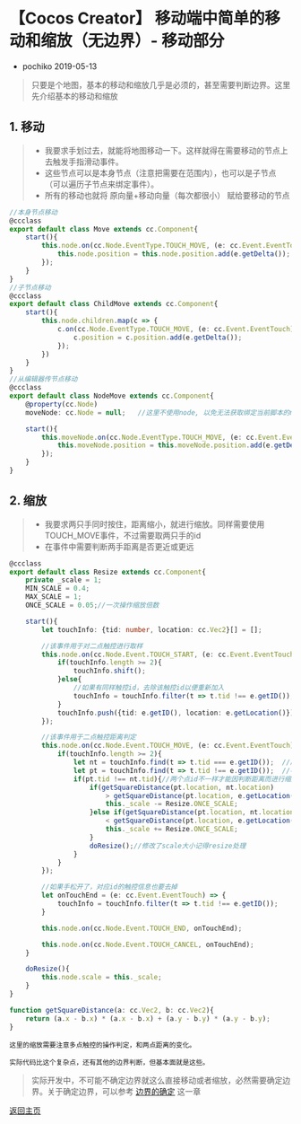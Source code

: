 # 【Cocos Creator】 移动端中简单的移动和缩放（无边界）- 移动部分

- pochiko 2019-05-13
  
> 只要是个地图，基本的移动和缩放几乎是必须的，甚至需要判断边界。这里先介绍基本的移动和缩放

## 1. 移动
> - 我要求手划过去，就能将地图移动一下。这样就得在需要移动的节点上去触发手指滑动事件。
> - 这些节点可以是本身节点（注意把需要在范围内），也可以是子节点（可以遍历子节点来绑定事件）。
> - 所有的移动也就将 原向量+移动向量（每次都很小） 赋给要移动的节点

```typescript
//本身节点移动
@ccclass
export default class Move extends cc.Component{
    start(){
        this.node.on(cc.Node.EventType.TOUCH_MOVE, (e: cc.Event.EventTouch) => {
            this.node.position = this.node.position.add(e.getDelta());
        });
    }
}
//子节点移动
@ccclass
export default class ChildMove extends cc.Component{
    start(){
        this.node.children.map(c => {
            c.on(cc.Node.EventType.TOUCH_MOVE, (e: cc.Event.EventTouch) => {
                c.position = c.position.add(e.getDelta());
            });
        })
    }
}
//从编辑器传节点移动
@ccclass
export default class NodeMove extends cc.Component{
    @property(cc.Node)
    moveNode: cc.Node = null;   //这里不使用node, 以免无法获取绑定当前脚本的node

    start(){
        this.moveNode.on(cc.Node.EventType.TOUCH_MOVE, (e: cc.Event.EventTouch) => {
            this.moveNode.position = this.moveNode.position.add(e.getDelta());
        });
    }
}

```

## 2. 缩放
> - 我要求两只手同时按住，距离缩小，就进行缩放。同样需要使用TOUCH_MOVE事件，不过需要取两只手的id
> - 在事件中需要判断两手距离是否更近或更远

```typescript
@ccclass
export default class Resize extends cc.Component{
    private _scale = 1;
    MIN_SCALE = 0.4;
    MAX_SCALE = 1;
    ONCE_SCALE = 0.05;//一次操作缩放倍数

    start(){
        let touchInfo: {tid: number, location: cc.Vec2}[] = [];

        //该事件用于对二点触控进行取样
        this.node.on(cc.Node.Event.TOUCH_START, (e: cc.Event.EventTouch) => {
            if(touchInfo.length >= 2){
                touchInfo.shift();
            }else{
                //如果有同样触控id，去除该触控id以便重新加入
                touchInfo = touchInfo.filter(t => t.tid !== e.getID());
            }
            touchInfo.push({tid: e.getID(), location: e.getLocation()})
        });

        //该事件用于二点触控距离判定
        this.node.on(cc.Node.Event.TOUCH_MOVE, (e: cc.Event.EventTouch) => {
            if(touchInfo.length >= 2){
                let nt = touchInfo.find(t => t.tid === e.getID());  //属于触控点的
                let pt = touchInfo.find(t => t.tid !== e.getID());  //不属于触控点的
                if(pt.tid !== nt.tid){//两个点id不一样才能因判断距离而进行缩放
                    if(getSquareDistance(pt.location, nt.location) 
                        > getSquareDistance(pt.location, e.getLocation())){//现距离小于原距离
                        this._scale -= Resize.ONCE_SCALE;
                    }else if(getSquareDistance(pt.location, nt.location) 
                        < getSquareDistance(pt.location, e.getLocation())){
                        this._scale += Resize.ONCE_SCALE;
                    }
                    doResize();//修改了scale大小记得resize处理
                }
            }
        });

        //如果手松开了，对应id的触控信息也要去掉
        let onTouchEnd = (e: cc.Event.EventTouch) => {
            touchInfo = touchInfo.filter(t => t.tid !== e.getID());
        }

        this.node.on(cc.Node.Event.TOUCH_END, onTouchEnd);

        this.node.on(cc.Node.Event.TOUCH_CANCEL, onTouchEnd);
    } 

    doResize(){
        this.node.scale = this._scale;
    }
}

function getSquareDistance(a: cc.Vec2, b: cc.Vec2){
    return (a.x - b.x) * (a.x - b.x) + (a.y - b.y) * (a.y - b.y);
}
```

    这里的缩放需要注意多点触控的操作判定，和两点距离的变化。

    实际代码比这个复杂点，还有其他的边界判断，但基本面就是这些。

> 实际开发中，不可能不确定边界就这么直接移动或者缩放，必然需要确定边界。关于确定边界，可以参考 [边界的确定](./range.md) 这一章

[返回主页](./readme.md)
